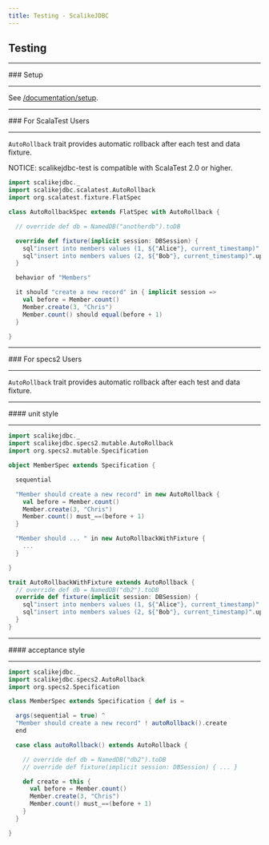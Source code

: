 ```yaml
---
title: Testing - ScalikeJDBC
---
```


## Testing

<hr/>
### Setup
<hr/>

See [/documentation/setup](/documentation/setup.html).

<hr/>
### For ScalaTest Users
<hr/>

`AutoRollback` trait provides automatic rollback after each test and data fixture. 

NOTICE: scalikejdbc-test is compatible with ScalaTest 2.0 or higher.

```scala
import scalikejdbc._
import scalikejdbc.scalatest.AutoRollback
import org.scalatest.fixture.FlatSpec

class AutoRollbackSpec extends FlatSpec with AutoRollback {

  // override def db = NamedDB("anotherdb").toDB

  override def fixture(implicit session: DBSession) {
    sql"insert into members values (1, ${"Alice"}, current_timestamp)".update.apply()
    sql"insert into members values (2, ${"Bob"}, current_timestamp)".update.apply()
  }

  behavior of "Members"

  it should "create a new record" in { implicit session =>
    val before = Member.count()
    Member.create(3, "Chris")
    Member.count() should equal(before + 1)
  }

}
```

<hr/>
### For specs2 Users
<hr/>

`AutoRollback` trait provides automatic rollback after each test and data fixture.

<hr/>
#### unit style
<hr/>

```scala
import scalikejdbc._
import scalikejdbc.specs2.mutable.AutoRollback
import org.specs2.mutable.Specification

object MemberSpec extends Specification {

  sequential

  "Member should create a new record" in new AutoRollback {
    val before = Member.count()
    Member.create(3, "Chris")
    Member.count() must_==(before + 1)
  }

  "Member should ... " in new AutoRollbackWithFixture {
    ...
  }

}

trait AutoRollbackWithFixture extends AutoRollback {
  // override def db = NamedDB("db2").toDB
  override def fixture(implicit session: DBSession) {
    sql"insert into members values (1, ${"Alice"}, current_timestamp)".update.apply()
    sql"insert into members values (2, ${"Bob"}, current_timestamp)".update.apply()
  }
}

```

<hr/>
#### acceptance style
<hr/>

```scala
import scalikejdbc._
import scalikejdbc.specs2.AutoRollback
import org.specs2.Specification

class MemberSpec extends Specification { def is =

  args(sequential = true) ^
  "Member should create a new record" ! autoRollback().create
  end

  case class autoRollback() extends AutoRollback {

    // override def db = NamedDB("db2").toDB
    // override def fixture(implicit session: DBSession) { ... }

    def create = this {
      val before = Member.count()
      Member.create(3, "Chris")
      Member.count() must_==(before + 1)
    }
  }

}
```

